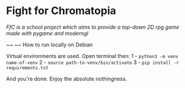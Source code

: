 # Fight for Chromatopia

*FfC is a school project which aims to provide a top-down 2D rpg game made with pygame and moderngl*

~~                                                                                                   ~~
How to run locally on Debian

Virtual environments are used. Open terminal then: 
1 - `python3 -m venv name-of-venv`
2 - `source path-to-venv/bin/activate`
3 - `pip install -r requirements.txt`

And you're done. Enjoy the absolute nothingness.